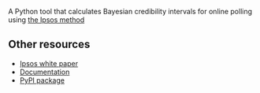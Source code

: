 A Python tool that calculates Bayesian credibility intervals for online polling using [the Ipsos method](https://www.ipsos.com/sites/default/files/2017-03/IpsosPA_CredibilityIntervals.pdf)

## Other resources

- [Ipsos white paper](https://www.ipsos.com/sites/default/files/2017-03/IpsosPA_CredibilityIntervals.pdf)
- [Documentation](https://palewi.re/docs/ipsos-credibility-interval/)
- [PyPI package](https://pypi.org/project/ipsos-credibility-interval/)
